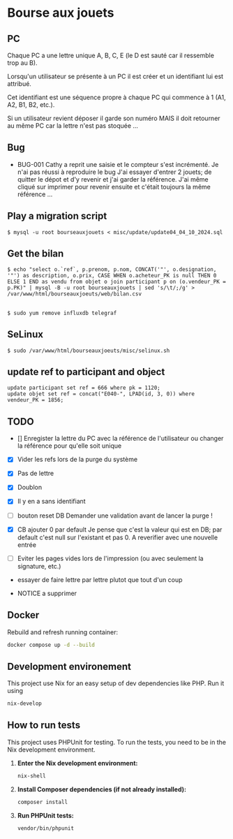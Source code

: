 # Bourse aux jouets

## PC
Chaque PC a une lettre unique A, B, C, E (le D est sauté car il ressemble trop au B).

Lorsqu'un utilisateur se présente à un PC il est créer et un identifiant lui est attribué.

Cet identifiant est une séquence propre à chaque PC qui commence à 1 (A1, A2, B1, B2, etc.).

Si un utilisateur revient déposer il garde son numéro MAIS il doit retourner au même PC car la lettre n'est pas stoquée ...

## Bug
- BUG-001
Cathy a reprit une saisie et le compteur s'est incrémenté.
Je n'ai pas réussi à reproduire le bug
J'ai essayer d'entrer 2 jouets; de quitter le dépot et d'y revenir et j'ai garder la référence.
J'ai même cliqué sur imprimer pour revenir ensuite et c'était toujours la même référence ...

## Play a migration script
```shell
$ mysql -u root bourseauxjouets < misc/update/update04_04_10_2024.sql
```

## Get the bilan
```shell
$ echo "select o.`ref`, p.prenom, p.nom, CONCAT('"', o.designation, '"') as description, o.prix, CASE WHEN o.acheteur_PK is null THEN 0 ELSE 1 END as vendu from objet o join participant p on (o.vendeur_PK = p.PK)" | mysql -B -u root bourseauxjouets | sed 's/\t/;/g' > /var/www/html/bourseauxjoeuts/web/bilan.csv 
```

##
```shell
$ sudo yum remove influxdb telegraf
```

## SeLinux
```shell
$ sudo /var/www/html/bourseauxjoeuts/misc/selinux.sh
```

## update ref to participant and object
```
update participant set ref = 666 where pk = 1120;
update objet set ref = concat("E040-", LPAD(id, 3, 0)) where vendeur_PK = 1856;
```

## TODO
- [] Enregister la lettre du PC avec la référence de l'utilisateur ou changer la référence pour qu'elle soit unique
- [x] Vider les refs lors de la purge du système

- [x] Pas de lettre
- [x] Doublon
- [x] Il y en a sans identifiant

- [ ] bouton reset DB
  Demander une validation avant de lancer la purge !
- [x] CB ajouter 0 par default
Je pense que c'est la valeur qui est en DB; par default c'est null sur l'existant et pas 0.
A reverifier avec une nouvelle entrée

- [ ] Eviter les pages vides lors de l'impression (ou avec seulement la signature, etc.)

- essayer de faire lettre par lettre plutot que tout d'un coup

- NOTICE a supprimer



## Docker

Rebuild and refresh running container:
```sh
docker compose up -d --build
```

## Development environement
This project use Nix for an easy setup of dev dependencies like PHP.
Run it using
```sh
nix-develop
```

## How to run tests

This project uses PHPUnit for testing. To run the tests, you need to be in the Nix development environment.

1.  **Enter the Nix development environment:**
    ```sh
    nix-shell
    ```
2.  **Install Composer dependencies (if not already installed):**
    ```sh
    composer install
    ```
3.  **Run PHPUnit tests:**
    ```sh
    vendor/bin/phpunit
    ```
